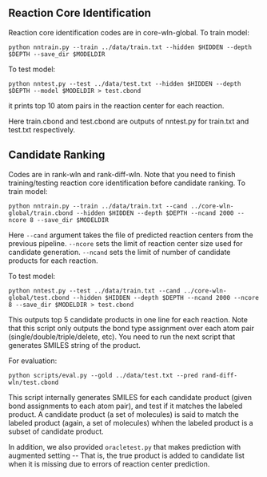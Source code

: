 ## Reaction Core Identification

Reaction core identification codes are in core-wln-global. To train model:
```
python nntrain.py --train ../data/train.txt --hidden $HIDDEN --depth $DEPTH --save_dir $MODELDIR
```

To test model:
```
python nntest.py --test ../data/test.txt --hidden $HIDDEN --depth $DEPTH --model $MODELDIR > test.cbond
```
it prints top 10 atom pairs in the reaction center for each reaction.

Here train.cbond and test.cbond are outputs of nntest.py for train.txt and test.txt respectively.

## Candidate Ranking

Codes are in rank-wln and rank-diff-wln. Note that you need to finish training/testing reaction core identification before candidate ranking.
To train model:
```
python nntrain.py --train ../data/train.txt --cand ../core-wln-global/train.cbond --hidden $HIDDEN --depth $DEPTH --ncand 2000 --ncore 8 --save_dir $MODELDIR
```
Here `--cand` argument takes the file of predicted reaction centers from the previous pipeline. 
`--ncore` sets the limit of reaction center size used for candidate generation.
`--ncand` sets the limit of number of candidate products for each reaction.

To test model:
```
python nntest.py --test ../data/train.txt --cand ../core-wln-global/test.cbond --hidden $HIDDEN --depth $DEPTH --ncand 2000 --ncore 8 --save_dir $MODELDIR > test.cbond
```
This outputs top 5 candidate products in one line for each reaction. Note that this script only outputs the bond type assignment
over each atom pair (single/double/triple/delete, etc). You need to run the next script that generates SMILES string of the product.

For evaluation:
```
python scripts/eval.py --gold ../data/test.txt --pred rand-diff-wln/test.cbond
```
This script internally generates SMILES for each candidate product (given bond assignments to each atom pair), and test if it matches the labeled product.
A candidate product (a set of molecules) is said to match the labeled product (again, a set of molecules) whhen the labeled product is a subset of candidate product.

In addition, we also provided `oracletest.py` that makes prediction with augmented setting 
-- That is, the true product is added to candidate list when it is missing due to errors of reaction center prediction.
